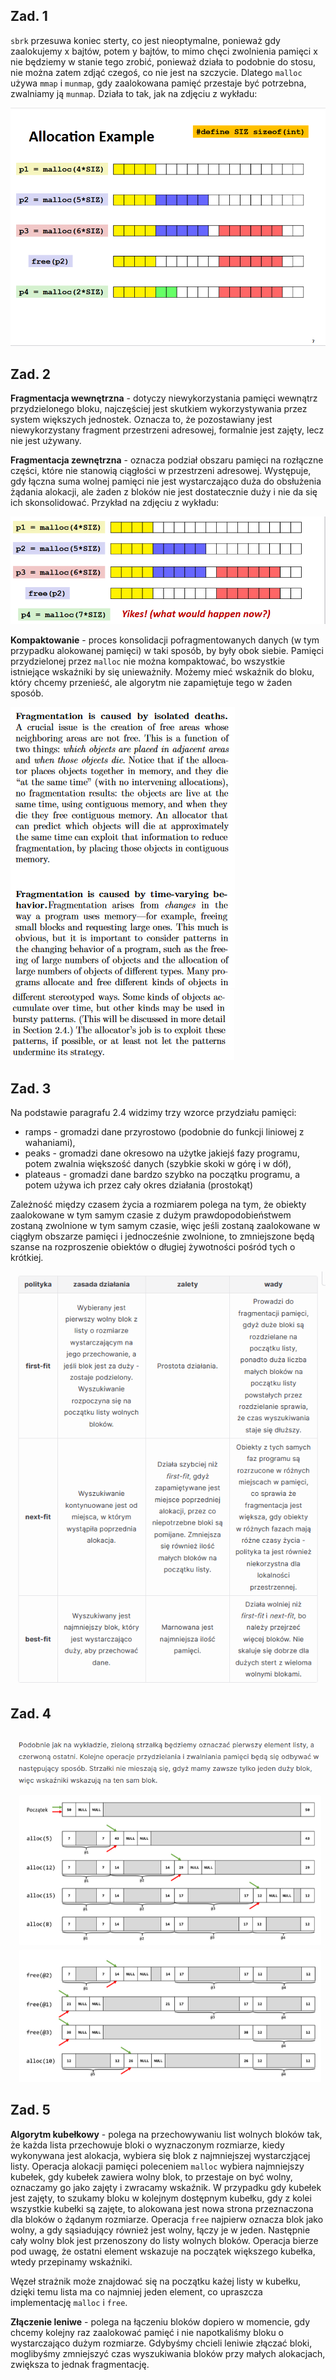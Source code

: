 ## Zad. 1

`sbrk` przesuwa koniec sterty, co jest nieoptymalne, ponieważ gdy zaalokujemy x bajtów, potem y bajtów, to mimo chęci zwolnienia pamięci x nie będziemy w stanie tego zrobić, ponieważ działa to podobnie do stosu, nie można zatem zdjąć czegoś, co nie jest na szczycie. Dlatego `malloc` używa `mmap` i `munmap`, gdy zaalokowana pamięć przestaje być potrzebna, zwalniamy ją `munmap`. Działa to tak, jak na zdjęciu z wykładu: 

![obrazek](malloc.png)

## Zad. 2

**Fragmentacja wewnętrzna** - dotyczy niewykorzystania pamięci wewnątrz przydzielonego bloku, najczęściej jest skutkiem wykorzystywania przez system większych jednostek. Oznacza to, że pozostawiany jest niewykorzystany fragment przestrzeni adresowej, formalnie jest zajęty, lecz nie jest używany. 

**Fragmentacja zewnętrzna** - oznacza podział obszaru pamięci na rozłączne części, które nie stanowią ciągłości w przestrzeni adresowej. Występuje, gdy łączna suma wolnej pamięci nie jest wystarczająco duża do obsłużenia żądania alokacji, ale żaden z bloków nie jest dostatecznie duży i nie da się ich skonsolidować. Przykład na zdjęciu z wykładu: 

![obrazek](fragmentacja.png)

**Kompaktowanie** - proces konsolidacji pofragmentowanych danych (w tym przypadku alokowanej pamięci) w taki sposób, by były obok siebie. Pamięci przydzielonej przez `malloc` nie można kompaktować, bo wszystkie istniejące wskaźniki by się unieważniły. Możemy mieć wskaźnik do bloku, który chcemy przenieść, ale algorytm nie zapamiętuje tego w żaden sposób. 

![obrazek](ksiazka.png)
![obrazek](ksiazka2.png)

## Zad. 3

Na podstawie paragrafu 2.4 widzimy trzy wzorce przydziału pamięci:
- ramps - gromadzi dane przyrostowo (podobnie do funkcji liniowej z wahaniami),
- peaks - gromadzi dane okresowo na użytke jakiejś fazy programu, potem zwalnia większość danych (szybkie skoki w górę i w dół),
- plateaus - gromadzi dane bardzo szybko na początku programu, a potem używa ich przez cały okres działania (prostokąt)

Zależność między czasem życia a rozmiarem polega na tym, że obiekty zaalokowane w tym samym czasie z dużym prawdopodobieństwem zostaną zwolnione w tym samym czasie, więc jeśli zostaną zaalokowane w ciągłym obszarze pamięci i jednocześnie zwolnione, to zmniejszone będą szanse na rozproszenie obiektów o długiej żywotności pośród tych o krótkiej.

![obrazek](tabelka.png)

## Zad. 4

![obrazek](zad4.png)

## Zad. 5

**Algorytm kubełkowy** - polega na przechowywaniu list wolnych bloków tak, że każda lista przechowuje bloki o wyznaczonym rozmiarze, kiedy wykonywana jest alokacja, wybiera się blok z najmniejszej wystarczjącej listy. Operacja alokacji pamięci poleceniem `malloc` wybiera najmniejszy kubełek, gdy kubełek zawiera wolny blok, to przestaje on być wolny, oznaczamy go jako zajęty i zwracamy wskaźnik. W przypadku gdy kubełek jest zajęty, to szukamy bloku w kolejnym dostępnym kubełku, gdy z kolei wszystkie kubełki są zajęte, to alokowana jest nowa strona przeznaczona dla bloków o żądanym rozmiarze. Operacja `free` najpierw oznacza blok jako wolny, a gdy sąsiadujący również jest wolny, łączy je w jeden. Następnie cały wolny blok jest przenoszony do listy wolnych bloków. Operacja bierze pod uwagę, że ostatni element wskazuje na początek większego kubełka, wtedy przepinamy wskaźniki. 

Węzeł strażnik może znajdować się na początku każej listy w kubełku, dzięki temu lista ma co najmniej jeden element, co upraszcza implementację `malloc` i `free`. 

**Złączenie leniwe** - polega na łączeniu bloków dopiero w momencie, gdy chcemy kolejny raz zaalokować pamięć i nie napotkaliśmy bloku o wystarczająco dużym rozmiarze. Gdybyśmy chcieli leniwie złączać bloki, moglibyśmy zmniejszyć czas wyszukiwania bloków przy małych alokacjach, zwiększa to jednak fragmentację. 

